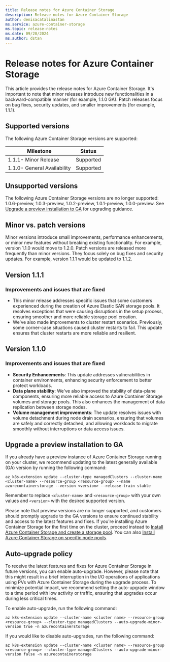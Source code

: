 ```yaml
---
title: Release notes for Azure Container Storage
description: Release notes for Azure Container Storage
author: denisacatalinastan
ms.service: azure-container-storage
ms.topic: release-notes
ms.date: 09/20/2024
ms.author: dstan
---
```

# Release notes for Azure Container Storage

This article provides the release notes for Azure Container Storage. It's important to note that minor releases introduce new functionalities in a backward-compatible manner (for example, 1.1.0 GA). Patch releases focus on bug fixes, security updates, and smaller improvements (for example, 1.1.1).

## Supported versions

The following Azure Container Storage versions are supported: 

| Milestone | Status |
|----|----------------| 
|1.1.1- Minor Release | Supported |
|1.1.0- General Availability| Supported | 

## Unsupported versions

The following Azure Container Storage versions are no longer supported: 1.0.6-preview, 1.0.3-preview, 1.0.2-preview, 1.0.1-preview, 1.0.0-preview. See [Upgrade a preview installation to GA](#upgrade-a-preview-installation-to-ga) for upgrading guidance.

## Minor vs. patch versions

Minor versions introduce small improvements, performance enhancements, or minor new features without breaking existing functionality. For example, version 1.1.0 would move to 1.2.0. Patch versions are released more frequently than minor versions. They focus solely on bug fixes and security updates. For example, version 1.1.1 would be updated to 1.1.2.

## Version 1.1.1

### Improvements and issues that are fixed

- This minor release addresses specific issues that some customers experienced during the creation of Azure Elastic SAN storage pools. It resolves exceptions that were causing disruptions in the setup process, ensuring smoother and more reliable storage pool creation.
- We've also made improvements to cluster restart scenarios. Previously, some corner-case situations caused cluster restarts to fail. This update ensures that cluster restarts are more reliable and resilient.

## Version 1.1.0

### Improvements and issues that are fixed

- **Security Enhancements**: This update addresses vulnerabilities in container environments, enhancing security enforcement to better protect workloads. 
- **Data plane stability**: We've also improved the stability of data-plane components, ensuring more reliable access to Azure Container Storage volumes and storage pools. This also enhances the management of data replication between storage nodes.
- **Volume management improvements**: The update resolves issues with volume detachment during node drain scenarios, ensuring that volumes are safely and correctly detached, and allowing workloads to migrate smoothly without interruptions or data access issues.

## Upgrade a preview installation to GA

If you already have a preview instance of Azure Container Storage running on your cluster, we recommend updating to the latest generally available (GA) version by running the following command: 

```azurecli-interactive
az k8s-extension update --cluster-type managedClusters --cluster-name <cluster-name> --resource-group <resource-group> --name azurecontainerstorage --version <version> --release-train stable
```

Remember to replace `<cluster-name>` and `<resource-group>` with your own values and `<version>` with the desired supported version. 

Please note that preview versions are no longer supported, and customers should promptly upgrade to the GA versions to ensure continued stability and access to the latest features and fixes. If you're installing Azure Container Storage for the first time on the cluster, proceed instead to [Install Azure Container Storage and create a storage pool](container-storage-aks-quickstart.md#install-azure-container-storage-and-create-a-storage-pool). You can also [Install Azure Container Storage on specific node pools](container-storage-aks-quickstart.md#install-azure-container-storage-on-specific-node-pools).

## Auto-upgrade policy

To receive the latest features and fixes for Azure Container Storage in future versions, you can enable auto-upgrade. However, please note that this might result in a brief interruption in the I/O operations of applications using PVs with Azure Container Storage during the upgrade process. To minimize potential impact, we recommend setting the auto-upgrade window to a time period with low activity or traffic, ensuring that upgrades occur during less critical times.  

To enable auto-upgrade, run the following command:

```azurecli-interactive
az k8s-extension update --cluster-name <cluster name> --resource-group <resource-group> --cluster-type managedClusters --auto-upgrade-minor-version true -n azurecontainerstorage
```

If you would like to disable auto-upgrades, run the following command:

```azurecli-interactive
az k8s-extension update --cluster-name <cluster name> --resource-group <resource-group> --cluster-type managedClusters --auto-upgrade-minor-version false -n azurecontainerstorage
```
